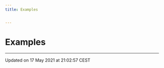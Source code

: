 ```yaml
---
title: Examples


---
```


# Examples






-------------------------------

Updated on 17 May 2021 at 21:02:57 CEST
